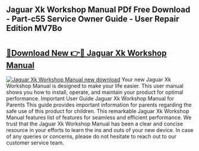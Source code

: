 ## Jaguar Xk Workshop Manual PDf Free Download - Part-c55 Service Owner Guide - User Repair Edition MV7Bo

# <h2><a href="http://bc99040.oget.top/?id=Jaguar+Xk+Workshop+Manual">🔗Download New 👉🔴 Jaguar Xk Workshop Manual</a></h2>

[![Jaguar Xk Workshop Manual new download](https://i.imgur.com/5g1atiW.png)](http://bc99040.oget.top/?id=Jaguar+Xk+Workshop+Manual)
Your new Jaguar Xk Workshop Manual is designed to make your life easier. This user manual shows you how to install, operate, and maintain your product for optimal performance. Important User Guide Jaguar Xk Workshop Manual for Parents This guide provides important information for parents regarding the safe use of this product for children. This remarkable Jaguar Xk Workshop Manual features list of features for seamless and efficient performance. We trust that the Jaguar Xk Workshop Manual has been a clear and concise resource in your efforts to learn the ins and outs of your new device. In case of any queries or concerns, please do not hesitate to reach out to our customer service team.
